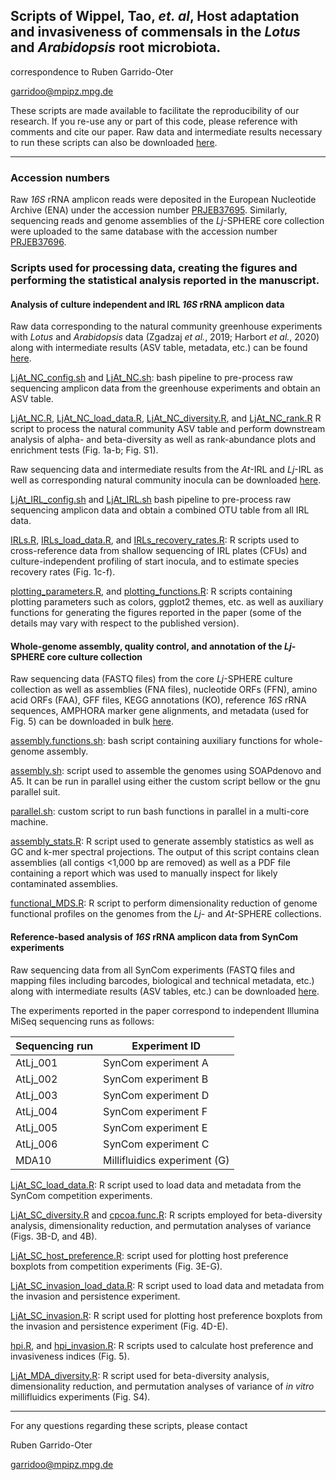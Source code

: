 ## Scripts of Wippel, Tao, *et. al*, Host adaptation and invasiveness of commensals in the *Lotus* and *Arabidopsis* root microbiota.

correspondence to Ruben Garrido-Oter

garridoo@mpipz.mpg.de

These scripts are made available to facilitate the reproducibility of our research. If you re-use any or part of this code, please reference with comments and cite our paper. Raw data and intermediate results necessary to run these scripts can also be downloaded [here](http://www.mpipz.mpg.de/R_scripts).

---------------------------

### Accession numbers

Raw *16S* rRNA amplicon reads were deposited in the European Nucleotide Archive (ENA) under the accession number [PRJEB37695](XXX). Similarly, sequencing reads and genome assemblies of the *Lj*-SPHERE core collection were uploaded to the same database with the accession number [PRJEB37696](XXX).

### Scripts used for processing data, creating the figures and performing the statistical analysis reported in the manuscript.

#### Analysis of culture independent and IRL *16S* rRNA amplicon data

Raw data corresponding to the natural community greenhouse experiments with *Lotus* and *Arabidopsis* data (Zgadzaj *et al.*, 2019; Harbort *et al.*, 2020) along with intermediate results (ASV table, metadata, etc.) can be found [here](http://www.at-sphere.com/ljsphere/LjAt_NC.tar.gz).

[LjAt_NC_config.sh](https://github.com/garridoo/ljsphere/blob/master/LjAt_NC_config.sh) and
[LjAt_NC.sh](https://github.com/garridoo/ljsphere/blob/master/LjAt_NC.sh):
bash pipeline to pre-process raw sequencing amplicon data from the greenhouse experiments and obtain an ASV table.

[LjAt_NC.R](https://github.com/garridoo/ljsphere/blob/master/LjAt_NC.R),
[LjAt_NC_load_data.R](https://github.com/garridoo/ljsphere/blob/master/LjAt_NC_load_data.R),
[LjAt_NC_diversity.R](https://github.com/garridoo/ljsphere/blob/master/LjAt_NC_diversity.R), and
[LjAt_NC_rank.R](https://github.com/garridoo/ljsphere/blob/master/LjAt_NC_rank.R)
R script to process the natural community ASV table and perform downstream analysis of alpha- and beta-diversity as well as rank-abundance plots and enrichment tests (Fig. 1a-b; Fig. S1).

Raw sequencing data and intermediate results from the *At*-IRL and *Lj*-IRL as well as corresponding natural community inocula can be downloaded [here](http://www.at-sphere.com/ljsphere/LjAt_IRL.tar.gz).

[LjAt_IRL_config.sh](https://github.com/garridoo/ljsphere/blob/master/LjAt_IRL_config.sh) and
[LjAt_IRL.sh](https://github.com/garridoo/ljsphere/blob/master/LjAt_IRL.sh)
bash pipeline to pre-process raw sequencing amplicon data and obtain a combined OTU table from all IRL data.

[IRLs.R](https://github.com/garridoo/ljsphere/blob/master/IRLs.R),
[IRLs_load_data.R](https://github.com/garridoo/ljsphere/blob/master/IRLs_load_data.R), and
[IRLs_recovery_rates.R](https://github.com/garridoo/ljsphere/blob/master/IRLs_recovery_rates.R):
R scripts used to cross-reference data from shallow sequencing of IRL plates (CFUs) and culture-independent profiling of start inocula, and to estimate species recovery rates (Fig. 1c-f).

[plotting_parameters.R](https://github.com/garridoo/ljsphere/blob/master/plotting_parameters.R), and
[plotting_functions.R](https://github.com/garridoo/ljsphere/blob/master/plotting_functions.R):
R scripts containing plotting parameters such as colors, ggplot2 themes, etc. as well as auxiliary functions for generating the figures reported in the paper (some of the details may vary with respect to the published version).

#### Whole-genome assembly, quality control, and annotation of the *Lj*-SPHERE core culture collection

Raw sequencing data (FASTQ files) from the core *Lj*-SPHERE culture collection as well as assemblies (FNA files), nucleotide ORFs (FFN), amino acid ORFs (FAA), GFF files, KEGG annotations (KO), reference *16S* rRNA sequences, AMPHORA marker gene alignments, and metadata (used for Fig. 5) can be downloaded in bulk [here](http://www.at-sphere.com/ljsphere/LjSPHERE.tar.gz).

[assembly.functions.sh](https://github.com/garridoo/ljsphere/blob/master/assembly.functions.sh): bash script containing auxiliary functions for whole-genome assembly.

[assembly.sh](https://github.com/garridoo/ljsphere/blob/master/assembly.sh): script used to assemble the genomes using SOAPdenovo and A5. It can be run in parallel using either the custom script bellow or the gnu parallel suit.

[parallel.sh](https://github.com/garridoo/lsphere/blob/master/parallel.sh): custom script to run bash functions in parallel in a multi-core machine.

[assembly_stats.R](https://github.com/garridoo/ljsphere/blob/master/assembly_stats.R): R script used to generate assembly statistics as well as GC and k-mer spectral projections. The output of this script contains clean assemblies (all contigs <1,000 bp are removed) as well as a PDF file containing a report which was used to manually inspect for likely contaminated assemblies.

[functional_MDS.R](https://github.com/garridoo/ljsphere/blob/master/functional_MDS.R): R script to perform dimensionality reduction of genome functional profiles on the genomes from the *Lj*- and *At*-SPHERE collections.

#### Reference-based analysis of *16S* rRNA amplicon data from SynCom experiments

Raw sequencing data from all SynCom experiments (FASTQ files and mapping files including barcodes, biological and technical metadata, etc.) along with intermediate results (ASV tables, etc.) can be downloaded [here](http://www.at-sphere.com/ljphere/LjAT_SC.tar.gz).

The experiments reported in the paper correspond to independent Illumina MiSeq sequencing runs as follows:

| Sequencing run | Experiment ID            |
| -------------- |--------------------------|
| AtLj_001        | SynCom experiment A      |
| AtLj_002        | SynCom experiment B      |
| AtLj_003        | SynCom experiment D      |
| AtLj_004        | SynCom experiment F      |
| AtLj_005        | SynCom experiment E      |
| AtLj_006        | SynCom experiment C      |
| MDA10           | Millifluidics experiment (G) |

[LjAt_SC_load_data.R](https://github.com/garridoo/ljsphere/blob/master/LjAt_SC_load_data.R): R script used to load data and metadata from the SynCom competition experiments.

[LjAt_SC_diversity.R](https://github.com/garridoo/ljsphere/blob/master/LjAt_SC_diversity.R) and
[cpcoa.func.R](https://github.com/garridoo/ljsphere/blob/master/cpcoa.func.R): R scripts employed for beta-diversity analysis, dimensionality reduction, and permutation analyses of variance (Figs. 3B-D, and 4B).

[LjAt_SC_host_preference.R](https://github.com/garridoo/ljsphere/blob/master/LjAt_SC_host_preference.R): script used for plotting host preference boxplots from competition experiments (Fig. 3E-G).

[LjAt_SC_invasion_load_data.R](https://github.com/garridoo/ljsphere/blob/master/LjAt_SC_invasion_load_data.R): R script used to load data and metadata from the invasion and persistence experiment.

[LjAt_SC_invasion.R](https://github.com/garridoo/ljsphere/blob/master/LjAt_SC_invasion.R): R script used for plotting host preference boxplots from the invasion and persistence experiment (Fig. 4D-E).

[hpi.R](https://github.com/garridoo/ljsphere/blob/master/hpi.R), and
[hpi_invasion.R](https://github.com/garridoo/ljsphere/blob/master/hpi_invasion.R): R scripts used to calculate host preference and invasiveness indices (Fig. 5).

[LjAt_MDA_diversity.R](https://github.com/garridoo/ljsphere/blob/master/LjAt_SC_diversity.R): R script used for beta-diversity analysis, dimensionality reduction, and permutation analyses of variance of *in vitro* millifluidics experiments (Fig. S4).

---------------------------

For any questions regarding these scripts, please contact

Ruben Garrido-Oter

garridoo@mpipz.mpg.de
